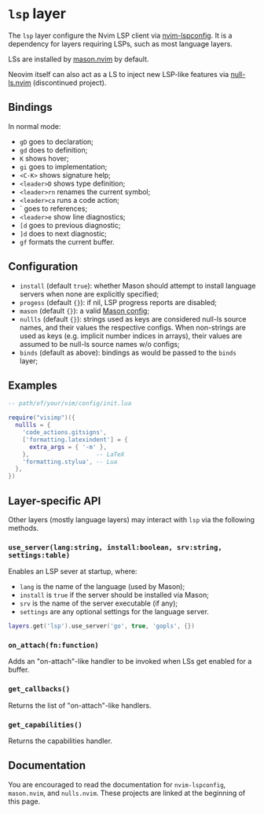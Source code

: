 # `lsp` layer

The `lsp` layer configure the Nvim LSP client via
[nvim-lspconfig](https://github.com/neovim/nvim-lspconfig). It is a dependency
for layers requiring LSPs, such as most language layers.

LSs are installed by [mason.nvim](https://github.com/williamboman/mason.nvim)
by default.

Neovim itself can also act as a LS to inject new LSP-like features via
[null-ls.nvim](https://github.com/jose-elias-alvarez/null-ls.nvim) (discontinued
project).

## Bindings

In normal mode:

- `gD` goes to declaration;
- `gd` does to definition;
- `K` shows hover;
- `gi` goes to implementation;
- `<C-K>` shows signature help;
- `<leader>D` shows type definition;
- `<leader>rn` renames the current symbol;
- `<leader>ca` runs a code action;
- `<gr> goes to references;
- `<leader>e` show line diagnostics;
- `[d` goes to previous diagnostic;
- `]d` does to next diagnostic;
- `gf` formats the current buffer.

## Configuration

- `install` (default `true`): whether Mason should attempt to install language
  servers when none are explicitly specified;
- `progess` (default `{}`): if nil, LSP progress reports are disabled;
- `mason` (default `{}`): a valid [Mason config](https://github.com/williamboman/mason.nvim?tab=readme-ov-file#configuration);
- `nullls` (default `{}`): strings used as keys are considered null-ls source
  names, and their values the respective configs. When non-strings are used as
  keys (e.g. implicit number indices in arrays), their values are assumed to be
  null-ls source names w/o configs;
- `binds` (default as above): bindings as would be passed to the `binds` layer;

## Examples

```lua
-- path/of/your/vim/config/init.lua

require("visimp")({
  nullls = {
    'code_actions.gitsigns',
    ['formatting.latexindent'] = {
      extra_args = { '-m' },
    },                   -- LaTeX
    'formatting.stylua', -- Lua
  },
})
```

## Layer-specific API

Other layers (mostly language layers) may interact with `lsp` via the
following methods.

### `use_server(lang:string, install:boolean, srv:string, settings:table)`

Enables an LSP sever at startup, where:

- `lang` is the name of the language (used by Mason);
- `install` is `true` if the server should be installed via Mason;
- `srv` is the name of the server executable (if any);
- `settings` are any optional settings for the language server.

```lua
layers.get('lsp').use_server('go', true, 'gopls', {})
```

### `on_attach(fn:function)`

Adds an "on-attach"-like handler to be invoked when LSs get enabled for a
buffer.

### `get_callbacks()`

Returns the list of "on-attach"-like handlers.

### `get_capabilities()`

Returns the capabilities handler.

## Documentation

You are encouraged to read the documentation for `nvim-lspconfig`, `mason.nvim`,
and `nulls.nvim`. These projects are linked at the beginning of this page.
